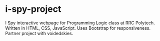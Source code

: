 # i-spy-project
 I Spy interactive webpage for Programming Logic class at RRC Polytech. Written in HTML, CSS, JavaScript. Uses Bootstrap for responsiveness. Partner project with voidedskies.
